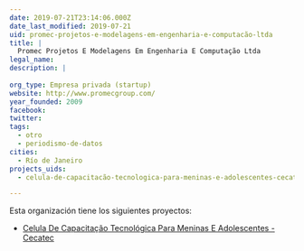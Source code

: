 ```yaml
---
date: 2019-07-21T23:14:06.000Z
date_last_modified: 2019-07-21
uid: promec-projetos-e-modelagens-em-engenharia-e-computacão-ltda
title: |
  Promec Projetos E Modelagens Em Engenharia E Computação Ltda
legal_name: 
description: |
  
org_type: Empresa privada (startup)
website: http://www.promecgroup.com/
year_founded: 2009
facebook: 
twitter: 
tags:
  - otro
  - periodismo-de-datos
cities: 
  - Río de Janeiro
projects_uids:
  - celula-de-capacitacão-tecnologica-para-meninas-e-adolescentes-cecatec

---
```


Esta organización tiene los siguientes proyectos:

- [Celula De Capacitação Tecnológica Para Meninas E Adolescentes - Cecatec](/proyectos/celula-de-capacitacão-tecnologica-para-meninas-e-adolescentes-cecatec)

